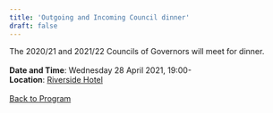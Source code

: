 ```yaml
---
title: 'Outgoing and Incoming Council dinner'
draft: false
---
```


The 2020/21 and 2021/22 Councils of Governors will meet for dinner.
\
\
**Date and Time**: Wednesday 28 April 2021, 19:00- \
**Location**: [Riverside Hotel](/venue)
\
\
[Back to Program](/program)
